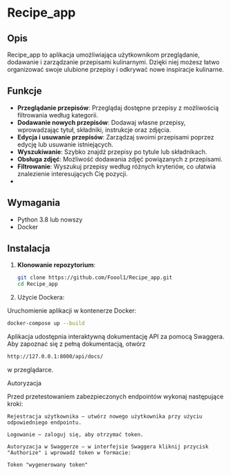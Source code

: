 # Recipe_app

## Opis

Recipe_app to aplikacja umożliwiająca użytkownikom przeglądanie, dodawanie i zarządzanie przepisami kulinarnymi. Dzięki niej możesz łatwo organizować swoje ulubione przepisy i odkrywać nowe inspiracje kulinarne.

## Funkcje

- **Przeglądanie przepisów**: Przeglądaj dostępne przepisy z możliwością filtrowania według kategorii.
- **Dodawanie nowych przepisów**: Dodawaj własne przepisy, wprowadzając tytuł, składniki, instrukcje oraz zdjęcia.
- **Edycja i usuwanie przepisów**: Zarządzaj swoimi przepisami poprzez edycję lub usuwanie istniejących.
- **Wyszukiwanie**: Szybko znajdź przepisy po tytule lub składnikach.
- **Obsługa zdjęć**: Możliwość dodawania zdjęć powiązanych z przepisami.
- **Filtrowanie**: Wyszukuj przepisy według różnych kryteriów, co ułatwia znalezienie interesujących Cię pozycji.
- 
## Wymagania

- Python 3.8 lub nowszy
- Docker

## Instalacja

1. **Klonowanie repozytorium**:

   ```bash
   git clone https://github.com/Foool1/Recipe_app.git
   cd Recipe_app
   ```

2. Użycie Dockera:

Uruchomienie aplikacji w kontenerze Docker:

```bash
docker-compose up --build
```

Aplikacja udostępnia interaktywną dokumentację API za pomocą Swaggera. Aby zapoznać się z pełną dokumentacją, otwórz
```bash
http://127.0.0.1:8000/api/docs/
```
w przeglądarce.

Autoryzacja

Przed przetestowaniem zabezpieczonych endpointów wykonaj następujące kroki:

    Rejestracja użytkownika – utwórz nowego użytkownika przy użyciu odpowiedniego endpointu.

    Logowanie – zaloguj się, aby otrzymać token.

    Autoryzacja w Swaggerze – w interfejsie Swaggera kliknij przycisk "Authorize" i wprowadź token w formacie:

    Token "wygenerowany token"
